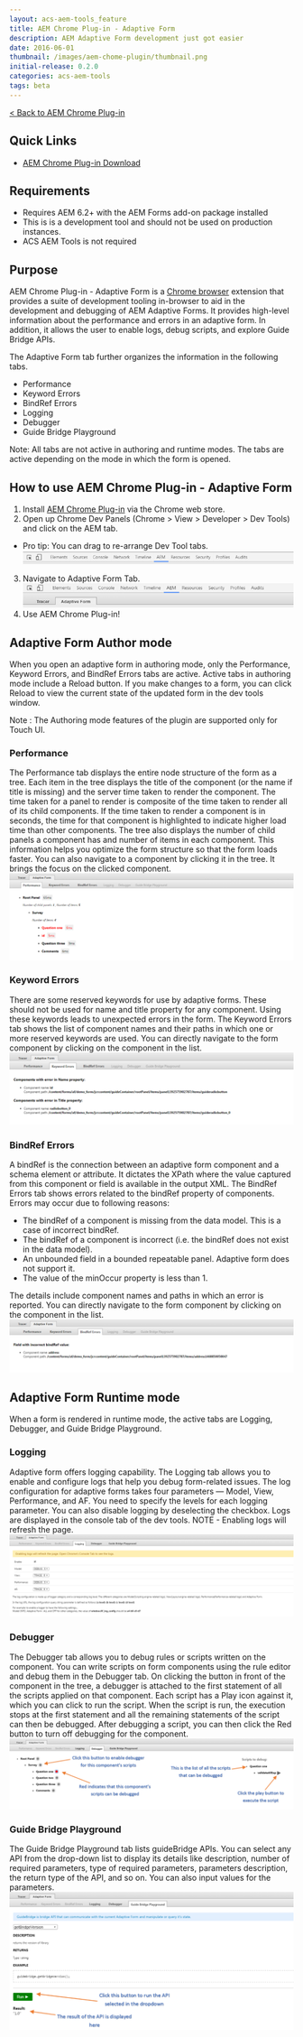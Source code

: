 ```yaml
---
layout: acs-aem-tools_feature
title: AEM Chrome Plug-in - Adaptive Form
description: AEM Adaptive Form development just got easier
date: 2016-06-01
thumbnail: /images/aem-chome-plugin/thumbnail.png
initial-release: 0.2.0
categories: acs-aem-tools
tags: beta
---
```


[< Back to AEM Chrome Plug-in](/acs-aem-tools/aem-chrome-plugin)

## Quick Links

* [AEM Chrome Plug-in Download](https://chrome.google.com/webstore/detail/aem-chrome-plug-in/ejdcnikffjleeffpigekhccpepplaode)

## Requirements

* Requires AEM 6.2+ with the AEM Forms add-on package installed
* This is is a development tool and should not be used on production instances.
* ACS AEM Tools is not required

## Purpose

AEM Chrome Plug-in - Adaptive Form is a [Chrome browser](https://www.google.com/chrome/browser/desktop/index.html) extension that provides a suite of development tooling in-browser to aid in the development and debugging of AEM Adaptive Forms. It provides high-level information about the performance and errors in an adaptive form. In addition, it allows the user to enable logs, debug scripts, and explore Guide Bridge APIs.

The Adaptive Form tab further organizes the information in the following tabs.

*	Performance
*	Keyword Errors
*	BindRef Errors
*	Logging
*	Debugger
*	Guide Bridge Playground

Note: All tabs are not active in authoring and runtime modes. The tabs are active depending on the mode in which the form is opened.

## How to use AEM Chrome Plug-in - Adaptive Form

1. Install [AEM Chrome Plug-in](https://chrome.google.com/webstore/detail/aem-chrome-plug-in/ejdcnikffjleeffpigekhccpepplaode) via the Chrome web store.
2. Open up Chrome Dev Panels (Chrome > View > Developer > Dev Tools) and click on the AEM tab.
  * Pro tip: You can drag to re-arrange Dev Tool tabs.
   ![Chrome Dev Tools Bar](acs-aem-tools/images/aem-chrome-plugin/adaptiveFormImages/AEM-panel.PNG)
3. Navigate to Adaptive Form Tab.
   ![Adaptive Form Panel](acs-aem-tools/images/aem-chrome-plugin/adaptiveFormImages/adaptive-form-tab.PNG)
4. Use AEM Chrome Plug-in!

## Adaptive Form Author mode

When you open an adaptive form in authoring mode, only the Performance, Keyword Errors, and BindRef Errors tabs are active. Active tabs in authoring mode include a Reload button. If you make changes to a form, you can click Reload to view the current state of the updated form in the dev tools window.

Note : The Authoring mode features of the plugin are supported only for Touch UI.

### Performance
The Performance tab displays the entire node structure of the form as a tree. Each item in the tree displays the title of the component (or the name if title is missing) and the server time taken to render the component. The time taken for a panel to render is composite of the time taken to render all of its child components. If the time taken to render a component is in seconds, the time for that component is highlighted to indicate higher load time than other components. The tree also displays the number of child panels a component has and number of items in each component. This information helps you optimize the form structure so that the form loads faster. You can also navigate to a component by clicking it in the tree. It brings the focus on the clicked component.
![AEM Plugin - AF Performance Tab](acs-aem-tools/images/aem-chrome-plugin/adaptiveFormImages/performance-tab.png)

### Keyword Errors
There are some reserved keywords for use by adaptive forms. These should not be used for name and title property for any component.  Using these keywords leads to unexpected errors in the form. The Keyword Errors tab shows the list of component names and their paths in which one or more reserved keywords are used. You can directly navigate to the form component by clicking on the component in the list.
![AEM Plugin - AF Keyword Tab](acs-aem-tools/images/aem-chrome-plugin/adaptiveFormImages/keyword-tab.png)

### BindRef Errors
A bindRef is the connection between an adaptive form component and a schema element or attribute. It dictates the XPath where the value captured from this component or field is available in the output XML.
The BindRef Errors tab shows errors related to the bindRef property of components. Errors may occur due to following reasons:

*	The bindRef of a component is missing from the data model. This is a case of incorrect bindRef.
*	The bindRef of a component is incorrect (i.e. the bindRef does not exist in the data model).
*	An unbounded field in a bounded repeatable panel. Adaptive form does not support it.
*	The value of the minOccur property is less than 1.

The details include component names and paths in which an error is reported. You can directly navigate to the form component by clicking on the component in the list.
![AEM Plugin - AF BindRef Tab](acs-aem-tools/images/aem-chrome-plugin/adaptiveFormImages/bindref-error.png)


## Adaptive Form Runtime mode

When a form is rendered in runtime mode, the active tabs are Logging, Debugger, and Guide Bridge Playground.

### Logging
Adaptive form offers logging capability. The Logging tab allows you to enable and configure logs that help you debug form-related issues. The log configuration for adaptive forms takes four parameters — Model, View, Performance, and AF. You need to specify the levels for each logging parameter. You can also disable logging by deselecting the checkbox. Logs are displayed in the console tab of the dev tools.
NOTE - Enabling logs will refresh the page.
![AEM Plugin - AF Logging Tab](acs-aem-tools/images/aem-chrome-plugin/adaptiveFormImages/logging-tab.png)

### Debugger
The Debugger tab allows you to debug rules or scripts written on the component. You can write scripts on form components using the rule editor and debug them in the Debugger tab. On clicking the button in front of the component in the tree, a debugger is attached to the first statement of all the scripts applied on that component. Each script has a Play icon against it, which you can click to run the script. When the script is run, the execution stops at the first statement and all the remaining statements of the script can then be debugged. After debugging a script, you can then click the Red button to turn off debugging for the component.
![AEM Plugin - AF Debugger Tab](acs-aem-tools/images/aem-chrome-plugin/adaptiveFormImages/debugger-tab.png)

### Guide Bridge Playground
The Guide Bridge Playground tab lists guideBridge APIs. You can select any API from the drop-down list to display its details like description, number of required parameters, type of required parameters, parameters description, the return type of the API, and so on. You can also input values for the parameters.
![AEM Plugin - AF Bridge Tab](acs-aem-tools/images/aem-chrome-plugin/adaptiveFormImages/bridge-tab.png)
